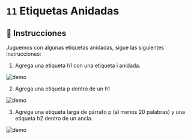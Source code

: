 # `11` Etiquetas Anidadas

## 📝 Instrucciones

Juguemos con algunas etiquetas anidadas, sigue las siguientes instrucciones:
1. Agrega una etiqueta h1 con una etiqueta i anidada.

![demo](http://i.imgur.com/Gwt1eSf.png)

2. Agrega una etiqueta p dentro de un h1

![demo](http://i.imgur.com/AjRhkAA.png)

3. Agrega una etiqueta larga de párrafo p (al menos 20 palabras) y una etiqueta h2 dentro de un ancla.

![demo](http://i.imgur.com/9HZXzyn.png)
